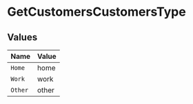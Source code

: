 # GetCustomersCustomersType


## Values

| Name    | Value   |
| ------- | ------- |
| `Home`  | home    |
| `Work`  | work    |
| `Other` | other   |